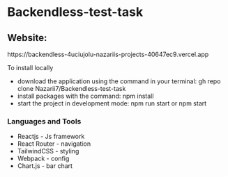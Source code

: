 # Backendless-test-task

<h2>Website:</h2>

<p>https://backendless-4uciujolu-nazariis-projects-40647ec9.vercel.app</p>

<p>To install locally</p>
<ul>
        <li>download the application using the command in your terminal:  gh repo clone Nazarii7/Backendless-test-task</li>
        <li>install packages with the command: npm install</li>
        <li>start the project in development mode: npm run start or npm start</li>       
</ul>

<h3>Languages and Tools</h3>

<ul>
        <li>Reactjs - Js framework</li>
        <li>React Router - navigation</li>
        <li>TailwindCSS - styling</li>
        <li>Webpack - config</li>
        <li>Chart.js - bar chart</li>
</ul>
